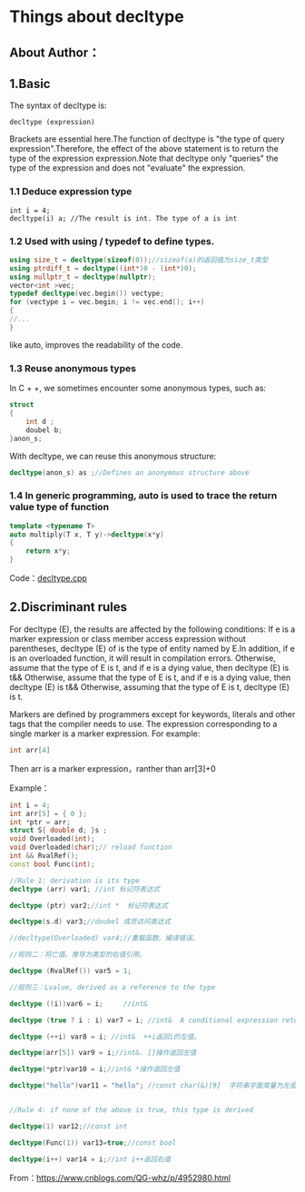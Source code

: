 # Things about decltype

## About Author：


   

## 1.Basic
The syntax of decltype is:

```
decltype (expression)
```

Brackets are essential here.The function of decltype is "the type of query expression".Therefore, the effect of the above statement is to return the type of the expression expression.Note that decltype only "queries" the type of the expression and does not "evaluate" the expression.


### 1.1 Deduce expression type

```
int i = 4;
decltype(i) a; //The result is int. The type of a is int
```

### 1.2 Used with using / typedef to define types.

```c++
using size_t = decltype(sizeof(0));//sizeof(a)的返回值为size_t类型
using ptrdiff_t = decltype((int*)0 - (int*)0);
using nullptr_t = decltype(nullptr);
vector<int >vec;
typedef decltype(vec.begin()) vectype;
for (vectype i = vec.begin; i != vec.end(); i++)
{
//...
}
```

like auto, improves the readability of the code.


### 1.3 Reuse anonymous types

In C + +, we sometimes encounter some anonymous types, such as:

```c++
struct 
{
    int d ;
    doubel b;
}anon_s;
```

With decltype, we can reuse this anonymous structure:
```c++
decltype(anon_s) as ;//Defines an anonymous structure above
```

### 1.4 In generic programming, auto is used to trace the return value type of function


```c++
template <typename T>
auto multiply(T x, T y)->decltype(x*y)
{
	return x*y;
}
```

Code：[decltype.cpp](decltype.cpp)

## 2.Discriminant rules



For decltype (E), the results are affected by the following conditions:
If e is a marker expression or class member access expression without parentheses, decltype (E) of is the type of entity named by E.In addition, if e is an overloaded function, it will result in compilation errors.
Otherwise, assume that the type of E is t, and if e is a dying value, then decltype (E) is t&&
Otherwise, assume that the type of E is t, and if e is a dying value, then decltype (E) is t&&
Otherwise, assuming that the type of E is t, decltype (E) is t.

Markers are defined by programmers except for keywords, literals and other tags that the compiler needs to use. The expression corresponding to a single marker is a marker expression. For example:

```c++
int arr[4]
```
Then arr is a marker expression，ranther than arr[3]+0

Example：

```c++
int i = 4;
int arr[5] = { 0 };
int *ptr = arr;
struct S{ double d; }s ;
void Overloaded(int);
void Overloaded(char);// reload function
int && RvalRef();
const bool Func(int);

//Rule 1: derivation is its type
decltype (arr) var1; //int 标记符表达式

decltype (ptr) var2;//int *  标记符表达式

decltype(s.d) var3;//doubel 成员访问表达式

//decltype(Overloaded) var4;//重载函数。编译错误。

//规则二：将亡值。推导为类型的右值引用。

decltype (RvalRef()) var5 = 1;

//规则三：Lvalue, derived as a reference to the type

decltype ((i))var6 = i;     //int&

decltype (true ? i : i) var7 = i; //int&  A conditional expression returns an lvalue

decltype (++i) var8 = i; //int&  ++i返回i的左值。

decltype(arr[5]) var9 = i;//int&. []操作返回左值

decltype(*ptr)var10 = i;//int& *操作返回左值

decltype("hello")var11 = "hello"; //const char(&)[9]  字符串字面常量为左值，且为const左值。


//Rule 4: if none of the above is true, this type is derived

decltype(1) var12;//const int

decltype(Func(1)) var13=true;//const bool

decltype(i++) var14 = i;//int i++返回右值
```

From：https://www.cnblogs.com/QG-whz/p/4952980.html
